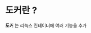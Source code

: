 # 도커란 ?

**도커** 는 리눅스 컨테이너에 여러 기능을 추가


<!--stackedit_data:
eyJoaXN0b3J5IjpbLTExNTkwNjk5MTBdfQ==
-->
